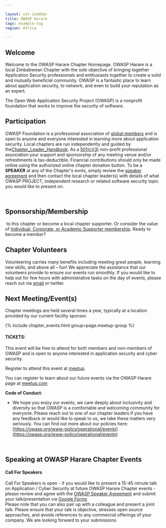 ```yaml
---

layout: col-sidebar
title: OWASP Harare
tags: example-tag
region: Africa

---
```

## Welcome
Welcome to the OWASP Harare Chapter Homepage. OWASP Harare is a local Zimbabwean Chapter with the sole objective of bringing together Application Security professionals and enthusiasts together to create a solid and mutually beneficial community. OWASP is a fantastic place to learn about application security, to network, and even to build your reputation as an expert.

The Open Web Application Security Project (OWASP) is a nonprofit foundation that works to improve the security of software.
<br/>


## Participation

OWASP Foundation is a professional association of [ global members](https://owasp.org/membership/) and is open to anyone and everyone interested in learning more about application security. Local chapters are run independently and guided by the[Chapter\_Leader\_Handbook](https://owasp.org/www-policy/operational/chapter-handbook-existing). As a [501(c)(3)](https://owasp.org/about/) non-profit professional association your support and sponsorship of any meeting venue and/or refreshments is tax-deductible. Financial contributions should only be made online using the authorized online chapter donation button. To be a <b>SPEAKER</b> at
any of the Chapter's evnts, simply review the [ speaker agreement](https://owasp.org/www-policy/legal/speaker-agreement) and then contact the local chapter leader(s) with details of what OWASP PROJECT, independent research or related software security topic you would like to present on.

<br/>

## Sponsorship/Membership

<a href="https://owasp.org/donate/" target="_blank"><img src="assets/images/Btn_donate_SM.gif" alt=""/></a> to this
chapter or become a local chapter supporter. Or consider the value of [Individual, Corporate, or Academic Supporter membership](https://owasp.org/membership/). Ready to become a member? <a href="https://owasp.org/membership/" target="_blank"><img src="assets/images/75px-Join_Now_BlueIcon.jpeg" alt=""/></a>
<br/>

## Chapter Volunteers

Volunteering carries many benefits including meeting great people, learning new skills, and above all – fun\! We appreciate the assistance
that our volunteers provide to ensure our events run smoothly. If you would like to help out for few hours with administrative tasks on the
day of events, please reach out via [email](mailto://donald.munengiwa@owasp.org) or twitter.
<br/>

## Next Meeting/Event(s)

Chapter meetings are held several times a year, typically at a location
provided by our current facility sponsor.

{% include chapter_events.html group=page.meetup-group %}

<script type='text/javascript'>
  $(function(){
    $(".timeclass").hover(function() {
      utc_str = $(this).text();
      ndx = utc_str.indexOf(':');
      st_hour_str = utc_str.substring(0, ndx);
      st_min_str = utc_str.substring(ndx + 1, ndx + 3);
      utc_dt = luxon.DateTime.utc(2020, 06, 06, parseInt(st_hour_str), parseInt(st_min_str), 0);
      start_dt = utc_dt.setZone(luxon.DateTime.local().zoneName);

      ndx = utc_str.lastIndexOf(':');
      end_hour_str = utc_str.substring(ndx - 2, ndx - 1);
      end_min_str = utc_str.substring(ndx + 1, ndx + 3);
      utc_dt = luxon.DateTime.utc(2020, 06, 06, parseInt(end_hour_str), parseInt(end_min_str), 0);
      end_dt = utc_dt.setZone(luxon.DateTime.local().zoneName);
      popstr = start_dt.toLocaleString(luxon.DateTime.TIME_WITH_SECONDS) + ' to ' + end_dt.toLocaleString(luxon.DateTime.TIME_WITH_SHORT_OFFSET);
      $(this).prop('title', popstr);
    });
  });

  
</script>

#### TICKETS:

This event will be free to attend for both members and non-members of
OWASP and is open to anyone interested in application security and cyber
security.

Register to attend this event at [meetup](https://www.meetup.com/OWASP-Harare-Chapter/events/). 

You can register to learn about our future events via the OWASP Harare page at
[meetup.com](https://www.meetup.com/OWASP-Harare-Chapter/)

**Code of Conduct**:

  -   
    We hope you enjoy our events, we care deeply about inclusivity and
    diversity so that OWASP is a comfortable and welcoming community for
    everyone. Please reach out to one of our chapter leaders if you have
    any feedback or would like to speak to us, we take these matters
    very seriously. You can find out more about our policies here:
    [https://owasp.org/www-policy/operational/events](https://owasp.org/www-policy/operational/events)

<br/>

## Speaking at OWASP Harare Chapter Events

#### Call For Speakers

Call For Speakers is open - if you would like to present a 15-45 minute
talk on Application / Cyber Security at future OWASP Harare Chapter
events - please review and agree with the [ OWASP Speaker
Agreement](https://owasp.org/www-policy/legal/speaker-agreement) and submit your
talk/presentation via [Google
Forms](https://docs.google.com/forms/)
<br/>
Please note that you can also pair up with a colleague and present a
joint talk. Please ensure that your talk is objective, stresses open
source approaches, and avoids references to any commercial offerings of
your company. We are looking forward to your submissions

